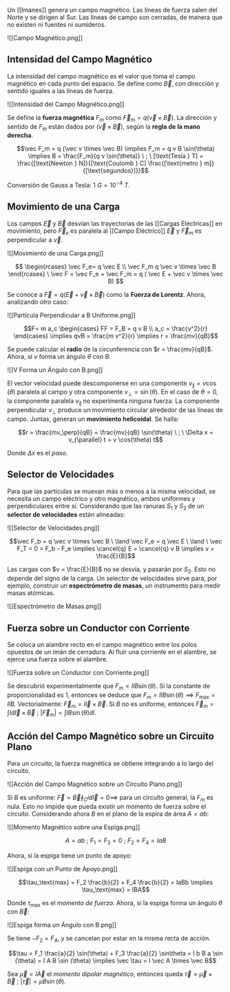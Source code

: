 Un [[Imanes]] genera un campo magnético. Las líneas de fuerza salen del Norte y se dirigen al Sur. Las líneas de campo son cerradas, de manera que no existen ni fuentes ni sumideros.

![[Campo Magnético.png]]

## Intensidad del Campo Magnético

La intensidad del campo magnético es el valor que toma el campo magnético en cada punto del espacio.  Se define como $\vec B$, con dirección y sentido iguales a las líneas de fuerza.

![[Intensidad del Campo Magnético.png]]

Se define la **fuerza magnética** $F_m$ como $\vec F_m = q (\vec v \times \vec B)$. La dirección y sentido de $F_m$ están dados por $(\vec v \times \vec B)$, según la **regla de la mano derecha**.

$$\vec F_m = q (\vec v \times \vec B) \implies F_m = q v B \sin(\theta) \implies B = \frac{F_m}{q v \sin(\theta)} \ ; \ [\text{Tesla } T] = \frac{[\text{Newton } N]}{[\text{Coulomb } C] \frac{[\text{metro } m]}{[\text{segundos}]}}$$

Conversión de Gauss a Tesla: $1 \ G = 10^{-4} \ T$.

## Movimiento de una Carga

Los campos $\vec E$ y $\vec B$ desvían las trayectorias de las [[Cargas Eléctricas]] en movimiento, pero $\vec F_e$ es paralela al [[Campo Eléctrico]] $\vec E$ y $\vec F_m$ es perpendicular a $\vec v$.

![[Movimiento de una Carga.png]]

$$
\begin{rcases} \vec F_e= q \vec E \\ \vec F_m q \vec v \times \vec B \end{rcases} \
\vec F = \vec F_e + \vec F_m = q ( \vec E + \vec v \times \vec B)
$$

Se conoce a $\vec F = q ( \vec E + \vec v \times \vec B)$ como la **Fuerza de Lorentz**. Ahora, analizando otro caso:

![[Partícula Perpendicular a B Uniforme.png]]

$$F= m a_c \begin{cases} FF = F_B = q v B \\ a_c = \frac{v^2}{r}  \end{cases} \implies qvB = \frac{m v^2}{r} \implies r = \frac{mv}{qB}$$

Se puede calcular el **radio** de la circunferencia con $r = \frac{mv}{qB}$. Ahora, si $v$ forma un ángulo $\theta$ con $B$:

![[V Forma un Ángulo con B.png]]

El vector velocidad puede descomponerse en una componente $v_{\parallel} = v \cos(\theta)$ paralela al campo y otra componente $v_{\perp} = \sin(\theta)$. En el caso de $\theta = 0$, la componente paralela $v_{\parallel}$ no experimenta ninguna fuerza. La componente perpendicular $v_{\perp}$ produce un movimiento circular alrededor de las líneas de campo. Juntas, generan un **movimiento helicoidal**. Se halla:

$$r = \frac{mv_\perp}{qB} = \frac{mv}{qB} \sin(\theta) \ ; \ \Delta x = v_{\parallel} t = v \cos(\theta) t$$

Donde $\Delta x$ es el *paso*.

## Selector de Velocidades

Para que las partículas se muevan más o menos a la misma velocidad, se necesita un campo eléctrico y otro magnético, ambos uniformes y perpendiculares entre sí. Considerando que las ranuras $S_1$ y $S_2$ de un **selector de velocidades** están alineadas:

![[Selector de Velocidades.png]]

$$\vec F_b = q \vec v \times \vec B \ \land \vec F_e = q \vec E \ \land \ \vec F_T = 0 = F_b - F_e \implies \cancel{q} E = \cancel{q} v B \implies v = \frac{E}{B}$$

Las cargas con $v = \frac{E}{B}$ no se desvía, y pasarán por $S_2$. Esto no depende del signo de la carga. Un selector de velocidades sirve para, por ejemplo, construir un **espectrómetro de masas**, un instrumento para medir masas atómicas.

![[Espectrómetro de Masas.png]]

## Fuerza sobre un Conductor con Corriente

Se coloca un alambre recto en el campo magnético entre los polos opuestos de un imán de cerradura. Al fluir una corriente en el alambre, se ejerce una fuerza sobre el alambre. 

![[Fuerza sobre un Conductor con Corriente.png]]

Se descubrió experimentalmente que $F_m \propto IlB\sin(\theta)$. Si la constante de proporcionalidad es 1, entonces se deduce que $F_m = I l B \sin (\theta) \implies F_{ \text{max}} = I l B$. Vectorialmente: $\vec F_m = I \vec l \times \vec B$. Si $B$ no es uniforme, entonces $\vec F_m = \int I d\vec l \times \vec B \ ; \ |\vec F_m| = \int IB \sin(\theta)dl$.

## Acción del Campo Magnético sobre un Circuito Plano

Para un circuito, la fuerza magnética se obtiene integrando a lo largo del circuito.

![[Acción del Campo Magnético sobre un Circuito Plano.png]]

Si $B$ es uniforme: $\vec F = \vec B \oint_C i d\vec l = 0 \implies$ para un circuito general, la $F_m$ es nula. Esto no impide que pueda existir un momento de fuerza sobre el circuito. Considerando ahora $B$ en el plano de la espira de área $A = ab$:

![[Momento Magnético sobre una Espiga.png]]

$$A = ab \ ; \ F_1 = F_3 = 0 \ ; \ F_2 = F_4 = I a B$$

Ahora, si la espiga tiene un punto de apoyo:

![[Espiga con un Punto de Apoyo.png]]

$$\tau_\text{max} = F_2 \frac{b}{2} + F_4 \frac{b}{2} = IaBb \implies \tau_\text{max} = IBA$$

Donde $\tau_\text{max}$ es el *momento de fuerza*. Ahora, si la espiga forma un ángulo $\theta$ con $\vec B$:

![[Espiga forma un Ángulo con B.png]]

Se tiene $-F_2 = F_4$, y se cancelan por estar en la misma recta de acción.

$$\tau = F_1 \frac{a}{2} \sin(\theta) + F_3 \frac{a}{2} \sin\theta = I b B a \sin (\theta) = I A B \sin (\theta) \implies \vec \tau = I \vec A \times \vec B$$

Sea $\vec\mu = I \vec A$ el *momento dipolar magnético*, entonces queda $\vec\tau = \vec\mu \times \vec B \ ; \ |\vec \tau| = \mu B \sin (\theta)$.
